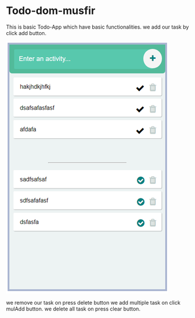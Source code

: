 # Todo-dom-musfir
 This is basic Todo-App which have basic functionalities.
 we add our task by click add button.

![](images/todopic1.PNG)

we remove our task on press delete button
we add multiple task on click mulAdd button.
we delete all task on press clear button.
